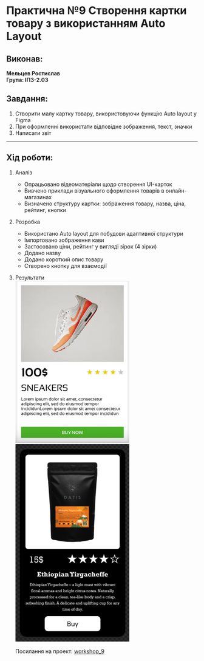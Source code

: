 # Практична №9 Створення картки товару з використанням Auto Layout

## Виконав:  
**Мельцев Ростислав**  
**Група: ІПЗ-2.03**  

## Завдання:
1. Створити малу картку товару, використовуючи функцію Auto layout у Figma
2. При оформленні використати відповідне зображення, текст, значки
3. Написати звіт

---

## Хід роботи:
1. Аналіз
    - Опрацьовано відеоматеріали щодо створення UI-карток
    - Вивчено приклади візуального оформлення товарів в онлайн-магазинах
    - Визначено структуру картки: зображення товару, назва, ціна, рейтинг, кнопки
2. Розробка
    - Використано Auto layout для побудови адаптивної структури
    - Імпортовано зображення кави
    - Застосовано ціни, рейтинг у вигляді зірок (4 зірки)
    - Додано назву
    - Додано короткий опис товару
    - Створено кнопку для взаємодії
3. Результати  
    <img src="images/ref.png" width="300px" />
    <img src="images/task.png" width="300px" />


    Посилання на проект: [workshop_9](https://www.figma.com/design/138qA0cYf1BYJHqAdRjfFp/Untitled?node-id=1-248&t=ziQL0nOA4rb7i3qb-1)
